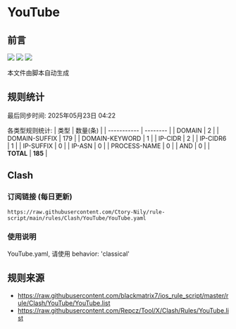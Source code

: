 # YouTube

## 前言
![](https://img.shields.io/badge/%E4%B8%8B%E8%BD%BD%E8%A7%84%E5%88%99-%E5%90%88%E5%B9%B6%E8%A7%84%E5%88%99-blue) ![](https://img.shields.io/badge/%E7%BB%9F%E8%AE%A1%E6%95%B0%E9%87%8F-green) ![](https://img.shields.io/badge/%E7%94%9F%E6%88%90%E8%AE%A2%E9%98%85-8A2BE2)

本文件由脚本自动生成

## 规则统计
最后同步时间: 2025年05月23日 04:22

各类型规则统计:
| 类型        | 数量(条) |
| ----------- | -------- |
| DOMAIN       | 2        | 
| DOMAIN-SUFFIX | 179      | 
| DOMAIN-KEYWORD | 1        | 
| IP-CIDR      | 2        | 
| IP-CIDR6     | 1        | 
| IP-SUFFIX    | 0        | 
| IP-ASN       | 0        | 
| PROCESS-NAME | 0        | 
| AND          | 0        | 
| **TOTAL** | **185** | 
## Clash

### 订阅链接 (每日更新)
```
https://raw.githubusercontent.com/Ctory-Nily/rule-script/main/rules/Clash/YouTube/YouTube.yaml
```

### 使用说明
YouTube.yaml, 请使用 behavior: 'classical'

## 规则来源
- https://raw.githubusercontent.com/blackmatrix7/ios_rule_script/master/rule/Clash/YouTube/YouTube.list 
- https://raw.githubusercontent.com/Repcz/Tool/X/Clash/Rules/YouTube.list 
